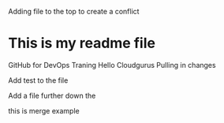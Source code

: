 Adding file to the top to create a conflict 

# This is my readme file
GitHub for DevOps Traning
Hello Cloudgurus
Pulling in changes

Add test to the file








Add a file further down the 

this is merge example
